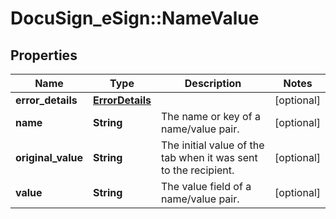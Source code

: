 # DocuSign_eSign::NameValue

## Properties
Name | Type | Description | Notes
------------ | ------------- | ------------- | -------------
**error_details** | [**ErrorDetails**](ErrorDetails.md) |  | [optional] 
**name** | **String** | The name or key of a name/value pair. | [optional] 
**original_value** | **String** | The initial value of the tab when it was sent to the recipient.  | [optional] 
**value** | **String** | The value field of a name/value pair. | [optional] 


